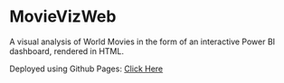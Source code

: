# MovieVizWeb
A visual analysis of World Movies in the form of an interactive Power BI dashboard, rendered in HTML.

Deployed using Github Pages: <a href="https://ayanatherate.github.io/MovieVizWeb/"> Click Here </a>
